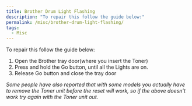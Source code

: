 ```yaml
---
title: Brother Drum Light Flashing
description: "To repair this follow the guide below:"
permalink: /misc/brother-drum-light-flashing/
tags:
  - Misc
---
```

To repair this follow the guide below:

  1. Open the Brother tray door(where you insert the Toner)
  2. Press and hold the Go button, until all the Lights are on.
  3. Release Go button and close the tray door

_Some people have also reported that with some models you actually have to remove the Toner unit before the reset will work, so if the above doesn&#8217;t work try again with the Toner unit out._
